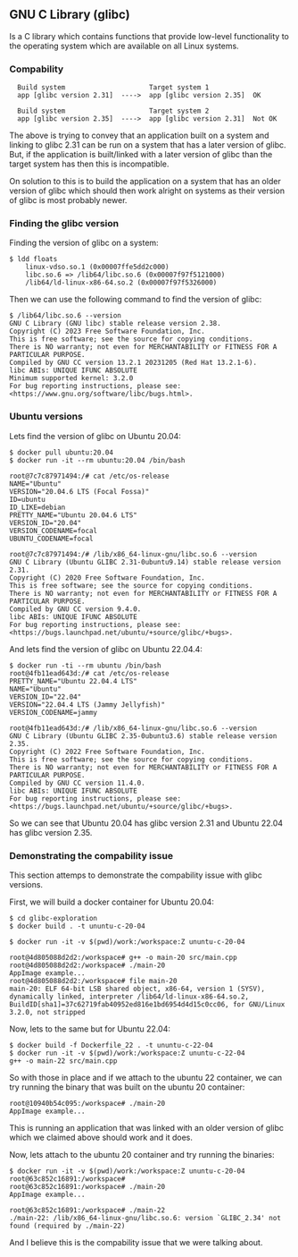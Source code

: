 ## GNU C Library (glibc)
Is a C library which contains functions that provide low-level functionality to
the operating system which are available on all Linux systems.

### Compability
``` 
  Build system                     Target system 1
  app [glibc version 2.31]  ---->  app [glibc version 2.35]  OK

  Build system                     Target system 2
  app [glibc version 2.35]  ---->  app [glibc version 2.31]  Not OK
```
The above is trying to convey that an application built on a system and linking
to glibc 2.31 can be run on a system that has a later version of glibc.
But, if the application is built/linked with a later version of glibc than the
target system has then this is incompatible.

On solution to this is to build the application on a system that has an older
version of glibc which should then work alright on systems as their version of
glibc is most probably newer.

### Finding the glibc version
Finding the version of glibc on a system:
```console
$ ldd floats
	linux-vdso.so.1 (0x00007ffe5dd2c000)
	libc.so.6 => /lib64/libc.so.6 (0x00007f97f5121000)
	/lib64/ld-linux-x86-64.so.2 (0x00007f97f5326000)
```
Then we can use the following command to find the version of glibc:
```console
$ /lib64/libc.so.6 --version
GNU C Library (GNU libc) stable release version 2.38.
Copyright (C) 2023 Free Software Foundation, Inc.
This is free software; see the source for copying conditions.
There is NO warranty; not even for MERCHANTABILITY or FITNESS FOR A
PARTICULAR PURPOSE.
Compiled by GNU CC version 13.2.1 20231205 (Red Hat 13.2.1-6).
libc ABIs: UNIQUE IFUNC ABSOLUTE
Minimum supported kernel: 3.2.0
For bug reporting instructions, please see:
<https://www.gnu.org/software/libc/bugs.html>.
```

### Ubuntu versions
Lets find the version of glibc on Ubuntu 20.04:
```console
$ docker pull ubuntu:20.04
$ docker run -it --rm ubuntu:20.04 /bin/bash

root@7c7c87971494:/# cat /etc/os-release 
NAME="Ubuntu"
VERSION="20.04.6 LTS (Focal Fossa)"
ID=ubuntu
ID_LIKE=debian
PRETTY_NAME="Ubuntu 20.04.6 LTS"
VERSION_ID="20.04"
VERSION_CODENAME=focal
UBUNTU_CODENAME=focal

root@7c7c87971494:/# /lib/x86_64-linux-gnu/libc.so.6 --version
GNU C Library (Ubuntu GLIBC 2.31-0ubuntu9.14) stable release version 2.31.
Copyright (C) 2020 Free Software Foundation, Inc.
This is free software; see the source for copying conditions.
There is NO warranty; not even for MERCHANTABILITY or FITNESS FOR A
PARTICULAR PURPOSE.
Compiled by GNU CC version 9.4.0.
libc ABIs: UNIQUE IFUNC ABSOLUTE
For bug reporting instructions, please see:
<https://bugs.launchpad.net/ubuntu/+source/glibc/+bugs>.
```

And lets find the version of glibc on Ubuntu 22.04.4:
```console
$ docker run -ti --rm ubuntu /bin/bash
root@4fb11ead643d:/# cat /etc/os-release 
PRETTY_NAME="Ubuntu 22.04.4 LTS"
NAME="Ubuntu"
VERSION_ID="22.04"
VERSION="22.04.4 LTS (Jammy Jellyfish)"
VERSION_CODENAME=jammy

root@4fb11ead643d:/# /lib/x86_64-linux-gnu/libc.so.6 --version
GNU C Library (Ubuntu GLIBC 2.35-0ubuntu3.6) stable release version 2.35.
Copyright (C) 2022 Free Software Foundation, Inc.
This is free software; see the source for copying conditions.
There is NO warranty; not even for MERCHANTABILITY or FITNESS FOR A
PARTICULAR PURPOSE.
Compiled by GNU CC version 11.4.0.
libc ABIs: UNIQUE IFUNC ABSOLUTE
For bug reporting instructions, please see:
<https://bugs.launchpad.net/ubuntu/+source/glibc/+bugs>.
````
So we can see that Ubuntu 20.04 has glibc version 2.31 and Ubuntu 22.04 has
glibc version 2.35.

### Demonstrating the compability issue
This section attemps to demonstrate the compability issue with glibc versions.

First, we will build a docker container for Ubuntu 20.04:
```console
$ cd glibc-exploration
$ docker build . -t ununtu-c-20-04

$ docker run -it -v $(pwd)/work:/workspace:Z ununtu-c-20-04

root@4d805088d2d2:/workspace# g++ -o main-20 src/main.cpp 
root@4d805088d2d2:/workspace# ./main-20 
AppImage example...
root@4d805088d2d2:/workspace# file main-20 
main-20: ELF 64-bit LSB shared object, x86-64, version 1 (SYSV), dynamically linked, interpreter /lib64/ld-linux-x86-64.so.2, BuildID[sha1]=37c62719fab40952ed816e1bd6954d4d15c0cc06, for GNU/Linux 3.2.0, not stripped
```

Now, lets to the same but for Ubuntu 22.04:
```console
$ docker build -f Dockerfile_22 . -t ununtu-c-22-04
$ docker run -it -v $(pwd)/work:/workspace:Z ununtu-c-22-04
g++ -o main-22 src/main.cpp
```

So with those in place and if we attach to the ubuntu 22 container, we can
try running the binary that was built on the ubuntu 20 container:
```console
root@10940b54c095:/workspace# ./main-20
AppImage example...
```
This is running an application that was linked with an older version of glibc
which we claimed above should work and it does.

Now, lets attach to the ubuntu 20 container and try running the binaries:
```console
$ docker run -it -v $(pwd)/work:/workspace:Z ununtu-c-20-04
root@63c852c16891:/workspace#
root@63c852c16891:/workspace# ./main-20 
AppImage example...

root@63c852c16891:/workspace# ./main-22 
./main-22: /lib/x86_64-linux-gnu/libc.so.6: version `GLIBC_2.34' not found (required by ./main-22)
```
And I believe this is the compability issue that we were talking about.
